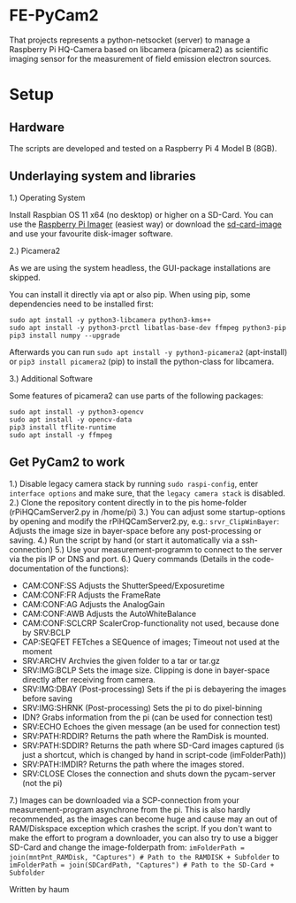 # FE-PyCam2

That projects represents a python-netsocket (server) to manage a Raspberry Pi HQ-Camera based on libcamera (picamera2) as scientific imaging sensor for the measurement of field emission electron sources.


# Setup
## Hardware
The scripts are developed and tested on a Raspberry Pi 4 Model B (8GB).

## Underlaying system and libraries
1.) Operating System

Install Raspbian OS 11 x64 (no desktop) or higher on a SD-Card. You can use the [Raspberry Pi Imager][rPiImager] (easiest way) or download the [sd-card-image][rPiOS] and use your favourite disk-imager software.


2.) Picamera2

As we are using the system headless, the GUI-package installations are skipped.

You can install it directly via apt or also pip. When using pip, some dependencies need to be installed first:
```
sudo apt install -y python3-libcamera python3-kms++
sudo apt install -y python3-prctl libatlas-base-dev ffmpeg python3-pip
pip3 install numpy --upgrade
```
Afterwards you can run
```sudo apt install -y python3-picamera2``` (apt-install)
or
```pip3 install picamera2``` (pip)
to install the python-class for libcamera.


3.) Additional Software

Some features of picamera2 can use parts of the following packages:
```
sudo apt install -y python3-opencv
sudo apt install -y opencv-data
pip3 install tflite-runtime
sudo apt install -y ffmpeg
```


## Get PyCam2 to work
1.) Disable legacy camera stack by running ```sudo raspi-config```, enter ```interface options``` and make sure, that the ```legacy camera stack``` is disabled.
2.) Clone the repository content directly in to the pis home-folder (rPiHQCamServer2.py in /home/pi)
3.) You can adjust some startup-options by opening and modify the rPiHQCamServer2.py, e.g.: ```srvr_ClipWinBayer```: Adjusts the image size in bayer-space before any post-processing or saving.
4.) Run the script by hand (or start it automatically via a ssh-connection)
5.) Use your measurement-programm to connect to the server via the pis IP or DNS and port.
6.) Query commands (Details in the code-documentation of the functions):
- CAM:CONF:SS       Adjusts the ShutterSpeed/Exposuretime
- CAM:CONF:FR       Adjusts the FrameRate
- CAM:CONF:AG       Adjusts the AnalogGain
- CAM:CONF:AWB      Adjusts the AutoWhiteBalance
- CAM:CONF:SCLCRP   ScalerCrop-functionality not used, because done by SRV:BCLP
- CAP:SEQFET        FETches a SEQuence of images; Timeout not used at the moment
- SRV:ARCHV         Archvies the given folder to a tar or tar.gz
- SRV:IMG:BCLP      Sets the image size. Clipping is done in bayer-space directly after receiving from camera.
- SRV:IMG:DBAY      (Post-processing) Sets if the pi is debayering the images before saving
- SRV:IMG:SHRNK     (Post-processing) Sets the pi to do pixel-binning
- IDN?              Grabs information from the pi (can be used for connection test)
- SRV:ECHO          Echoes the given message (an be used for connection test)
- SRV:PATH:RDDIR?   Returns the path where the RamDisk is mounted.
- SRV:PATH:SDDIR?   Returns the path where SD-Card images captured (is just a shortcut, which is changed by hand in script-code (imFolderPath))
- SRV:PATH:IMDIR?   Returns the path where the images stored.
- SRV:CLOSE         Closes the connection and shuts down the pycam-server (not the pi)

7.) Images can be downloaded via a SCP-connection from your measurement-program asynchrone from the pi.
    This is also hardly recommended, as the images can become huge and cause may an out of RAM/Diskspace exception which crashes the script.
    If you don't want to make the effort to program a downloader, you can also try to use a bigger SD-Card and change the image-folderpath from:
    ```imFolderPath = join(mntPnt_RAMDisk, "Captures") # Path to the RAMDISK + Subfolder```
    to
    ```imFolderPath = join(SDCardPath, "Captures") # Path to the SD-Card + Subfolder```



Written by haum



[rPiImager]:(https://www.raspberrypi.com/software/)
[rPiOS]:(https://www.raspberrypi.com/software/operating-systems/)